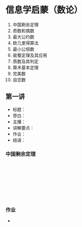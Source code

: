 # 信息学启蒙（数论）

1. 中国剩余定理
1. 奇数和偶数
1. 最大公约数
1. 欧几里得算法
1. 最小公倍数
1. 裴蜀定理及其应用
1. 质数及其判定
1. 算术基本定理
1. 完美数
1. 自恋数

		
## 第一讲

- 标题：
- 旁白：
- 主播：
- 讲解要点：
- 作业：
- 结语：

	
### 中国剩余定理<!-- .element: class="fragment fade-out" -->

<br/>
<br/>
<br/>
<br/>
<br/>
<br/>
<br/>

	
### 作业

- 


